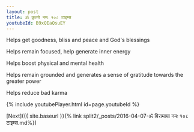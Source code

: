 ```yaml
---
layout: post
title: ॐ कृतये नमः १०८ टाइम्स
youtubeId: B9xQEaQsuEY
---
```

 
 
Helps get goodness, bliss and peace and God's blessings
 
Helps remain focused, help generate inner energy 
 
Helps boost physical and mental health 
 
Helps remain grounded and generates a sense of gratitude towards the greater power 
 
Helps reduce bad karma
 
 
 
 


{% include youtubePlayer.html id=page.youtubeId %}
 
[Next]({{ site.baseurl }}{% link  split2/_posts/2016-04-07-ॐ विरामाया नमः १०८ टाइम्स.md%})
 
